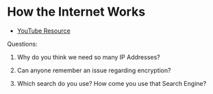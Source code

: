 # How the Internet Works

* [YouTube Resource](https://www.youtube.com/playlist?list=PLzdnOPI1iJNfMRZm5DDxco3UdsFegvuB7)

Questions:

1. Why do you think we need so many IP Addresses?

2. Can anyone remember an issue regarding encryption?

3. Which search do you use? How come you use that Search Engine?